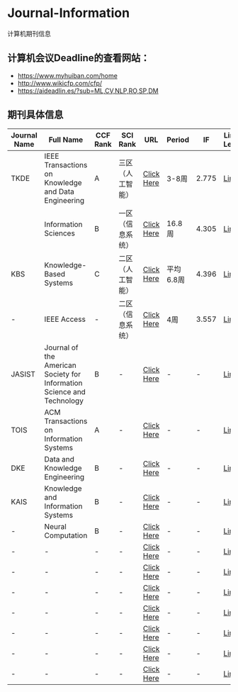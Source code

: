 # Journal-Information
计算机期刊信息

## 计算机会议Deadline的查看网站：
- https://www.myhuiban.com/home
- http://www.wikicfp.com/cfp/
- https://aideadlin.es/?sub=ML,CV,NLP,RO,SP,DM

## 期刊具体信息
| Journal Name         | Full Name         | CCF Rank | SCI Rank     | URL | Period | IF   | Link of Letpub |
|----------------------|-------------------|----------|--------------|-----|--------|--------|--------|
| TKDE                 |  IEEE Transactions on Knowledge and Data Engineering   | A        | 三区（人工智能） |  [Click Here](https://ieeexplore.ieee.org/xpl/RecentIssue.jsp?punumber=69)  |3-8周 | 2.775     |   [Link](https://www.letpub.com.cn/index.php?journalid=3399&page=journalapp&view=detail) |
|                      |Information Sciences | B        | 一区（信息系统） |   [Click Here](http://www.elsevier.com/wps/find/journaldescription.cws_home/505730/description#description)  |  16.8周  |  4.305  |  [Link](https://www.letpub.com.cn/index.php?journalid=3567&page=journalapp&view=detail)|
|    KBS           | Knowledge-Based Systems | C        | 二区（人工智能） |   [Click Here](http://www.journals.elsevier.com/knowledge-based-systems/#description)  |  平均6.8周  |  4.396  |  [Link](https://www.letpub.com.cn/index.php?page=journalapp&view=detail&journalid=5495)|
|    -           | IEEE Access | -        | 二区（信息系统） |   [Click Here](https://ieeexplore.ieee.org/xpl/RecentIssue.jsp?punumber=6287639)  |  4周  |  3.557  |  [Link](https://www.letpub.com.cn/index.php?journalid=10017&page=journalapp&view=detail)|
|    JASIST           | Journal of the American Society for Information Science and Technology | B        | - |   [Click Here](#)  |  -  |  -  |  [Link](#)|
|    TOIS           | ACM Transactions on Information Systems | A        | - |   [Click Here](#)  |  -  |  -  |  [Link](#)|
|    DKE           | Data and Knowledge Engineering | B        | - |   [Click Here](#)  |  -  |  -  |  [Link](#)|
|    KAIS          | Knowledge and Information Systems | B        | - |   [Click Here](#)  |  -  |  -  |  [Link](#)|
|    -           | Neural Computation | B        | - |   [Click Here](#)  |  -  |  -  |  [Link](#)|
|    -           | - | -        | - |   [Click Here](#)  |  -  |  -  |  [Link](#)|
|    -           | - | -        | - |   [Click Here](#)  |  -  |  -  |  [Link](#)|
|    -           | - | -        | - |   [Click Here](#)  |  -  |  -  |  [Link](#)|
|    -           | - | -        | - |   [Click Here](#)  |  -  |  -  |  [Link](#)|
|    -           | - | -        | - |   [Click Here](#)  |  -  |  -  |  [Link](#)|
|    -           | - | -        | - |   [Click Here](#)  |  -  |  -  |  [Link](#)|
|    -           | - | -        | - |   [Click Here](#)  |  -  |  -  |  [Link](#)|
